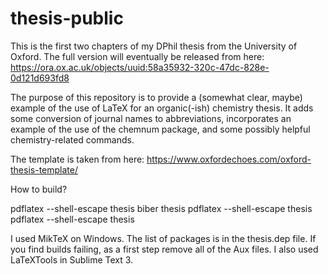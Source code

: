 # thesis-public

This is the first two chapters of my DPhil thesis from the University of Oxford. The full version will eventually be released from here: https://ora.ox.ac.uk/objects/uuid:58a35932-320c-47dc-828e-0d121d693fd8

The purpose of this repository is to provide a (somewhat clear, maybe) example of the use of LaTeX for an organic(-ish) chemistry thesis. It adds some conversion of journal names to abbreviations, incorporates an example of the use of the chemnum package, and some possibly helpful chemistry-related commands.

The template is taken from here: https://www.oxfordechoes.com/oxford-thesis-template/

How to build?

pdflatex --shell-escape thesis
biber thesis
pdflatex --shell-escape thesis
pdflatex --shell-escape thesis



I used MikTeX on Windows. The list of packages is in the thesis.dep file. If you find builds failing, as a first step remove all of the Aux files. I also used LaTeXTools in Sublime Text 3.
